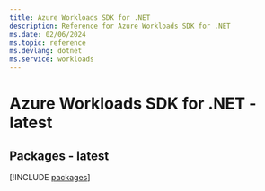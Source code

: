 ```yaml
---
title: Azure Workloads SDK for .NET
description: Reference for Azure Workloads SDK for .NET
ms.date: 02/06/2024
ms.topic: reference
ms.devlang: dotnet
ms.service: workloads
---
```

# Azure Workloads SDK for .NET - latest
## Packages - latest
[!INCLUDE [packages](workloads-index.md)]